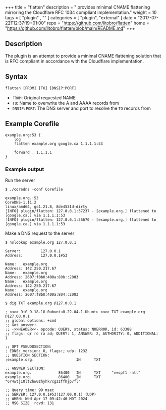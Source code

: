 +++
title = "flatten"
description = "*<plugin name>* provides minimal CNAME flattening mirroring the Cloudflare RFC 1034 compliant implementation."
weight = 10
tags = [  "plugin" , "<plugin name>" ]
categories = [ "plugin", "external" ]
date = "2017-07-22T12:37:19+01:00"
repo = "https://github.com/litobro/flatten"
home = "https://github.com/litobro/flatten/blob/main/README.md"
+++

## Description

The *<plugin name>* plugin is an attempt to provide a minimal CNAME flattening solution that is RFC compliant in accordance with the Cloudflare implementation.

## Syntax

~~~ txt
flatten [FROM] [TO] [DNSIP:PORT]
~~~

- `FROM`: Original requested NAME
- `TO`: Name to overwrite the A and AAAA records from
- `DNSIP:PORT`: The DNS server and port to resolve the `TO` records from

## Example Corefile
```
example.org:53 {
    log
    flatten example.org google.ca 1.1.1.1:53

    forward . 1.1.1.1
}
```

### Example output
Run the server
```
$ ./coredns -conf Corefile

example.org.:53
CoreDNS-1.11.2
linux/amd64, go1.21.8, 8de4531d-dirty
[INFO] plugin/flatten: 127.0.0.1:37237 - [example.org.] flattened to [google.ca.] via 1.1.1.1:53
[INFO] plugin/flatten: 127.0.0.1:36670 - [example.org.] flattened to [google.ca.] via 1.1.1.1:53
```

Make a DNS request to the server
```
$ nslookup example.org 127.0.0.1

Server:         127.0.0.1
Address:        127.0.0.1#53

Name:   example.org
Address: 142.250.217.67
Name:   example.org
Address: 2607:f8b0:400a:80b::2003
Name:   example.org
Address: 142.250.217.67
Name:   example.org
Address: 2607:f8b0:400a:804::2003

$ dig TXT example.org @127.0.0.1

; <<>> DiG 9.18.18-0ubuntu0.22.04.1-Ubuntu <<>> TXT example.org @127.00.0.1
;; global options: +cmd
;; Got answer:
;; ->>HEADER<<- opcode: QUERY, status: NOERROR, id: 63388
;; flags: qr rd ra ad; QUERY: 1, ANSWER: 2, AUTHORITY: 0, ADDITIONAL: 1

;; OPT PSEUDOSECTION:
; EDNS: version: 0, flags:; udp: 1232
;; QUESTION SECTION:
;example.org.                   IN      TXT

;; ANSWER SECTION:
example.org.            86400   IN      TXT     "v=spf1 -all"
example.org.            86400   IN      TXT     "6r4wtj10lt2hw0zhyhk7cgzzffhjp7fl"

;; Query time: 99 msec
;; SERVER: 127.0.0.1#53(127.00.0.1) (UDP)
;; WHEN: Wed Apr 17 09:42:46 MDT 2024
;; MSG SIZE  rcvd: 131